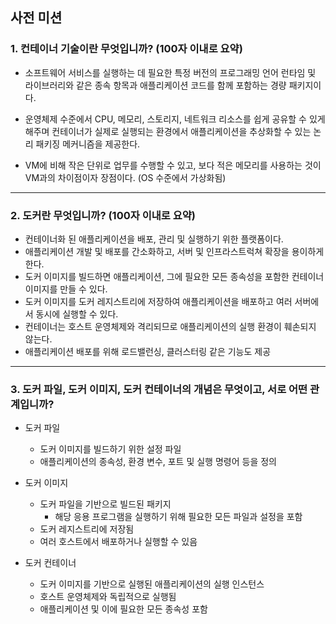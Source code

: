 ## 사전 미션
### 1. 컨테이너 기술이란 무엇입니까? (100자 이내로 요약)

- 소프트웨어 서비스를 실행하는 데 필요한 특정 버전의 프로그래밍 언어 런타임 및 라이브러리와 같은 종속 항목과 애플리케이션 코드를 함께 포함하는 경량 패키지이다.

- 운영체제 수준에서 CPU, 메모리, 스토리지, 네트워크 리소스를 쉽게 공유할 수 있게 해주며 컨테이너가 실제로 실행되는 환경에서 애플리케이션을 추상화할 수 있는 논리 패키징 메커니즘을 제공한다.

- VM에 비해 작은 단위로 업무를 수행할 수 있고, 보다 적은 메모리를 사용하는 것이 VM과의 차이점이자 장점이다. (OS 수준에서 가상화됨)

-----------------------------------------

### 2. 도커란 무엇입니까? (100자 이내로 요약)

- 컨테이너화 된 애플리케이션을 배포, 관리 및 실행하기 위한 플랫폼이다.
- 애플리케이션 개발 및 배포를 간소화하고, 서버 및 인프라스트럭쳐 확장을 용이하게 한다.
- 도커 이미지를 빌드하면 애플리케이션, 그에 필요한 모든 종속성을 포함한 컨테이너 이미지를 만들 수 있다.
- 도커 이미지를 도커 레지스트리에 저장하여 애플리케이션을 배포하고 여러 서버에서 동시에 실행할 수 있다.
- 컨테이너는 호스트 운영체제와 격리되므로 애플리케이션의 실행 환경이 훼손되지 않는다.
- 애플리케이션 배포를 위해 로드밸런싱, 클러스터링 같은 기능도 제공

-----------------------------------------

### 3. 도커 파일, 도커 이미지, 도커 컨테이너의 개념은 무엇이고, 서로 어떤 관계입니까?

- 도커 파일
    - 도커 이미지를 빌드하기 위한 설정 파일
    - 애플리케이션의 종속성, 환경 변수, 포트 및 실행 명령어 등을 정의

- 도커 이미지
    - 도커 파일을 기반으로 빌드된 패키지
        - 해당 응용 프로그램을 실행하기 위해 필요한 모든 파일과 설정을 포함
    - 도커 레지스트리에 저장됨
    - 여러 호스트에서 배포하거나 실행할 수 있음

- 도커 컨테이너
    - 도커 이미지를 기반으로 실행된 애플리케이션의 실행 인스턴스
    - 호스트 운영체제와 독립적으로 실행됨
    - 애플리케이션 및 이에 필요한 모든 종속성 포함